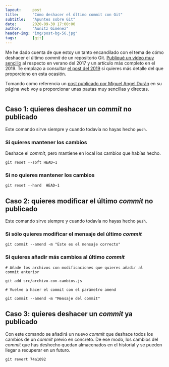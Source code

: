 ```yaml
---
layout:     post
title:      "Cómo deshacer el último commit con Git"
subtitle:   "Apuntes sobre Git"
date:       2020-09-30 17:00:00
author:     "Aunitz Giménez"
header-img: "img/post-bg-56.jpg"
tags:       [git]
---
```


<p>Me he dado cuenta de que estoy un tanto encandilado con el tema de cómo deshacer el último <em>commit</em> de un repositorio Git. <a href="{{ site.baseurl }}{% post_url 2017-07-29-git-como-deshacer-commit %}">Publiqué un vídeo muy sencillo</a> al respecto en verano del 2017 y un artículo más completo en el 2019. Te emplazo a consultar <a href="{{ site.baseurl }}{% post_url 2019-11-16-diferencias-checkout-revert-reset %}">el post del 2019</a> si quieres más detalle del que proporciono en esta ocasión.</p>

<p>Tomando como referencia un <a href="https://midu.dev/como-deshacer-el-ultimo-commit-git" target="_blank" rel="noopener noreferrer">post publicado por Miguel Angel Durán</a> en su página web voy a proporcionar unas pautas muy sencillas y directas.</p>

<p><img src="{{ site.baseurl }}/img/como-deshacer-ultimo-commit-git-01.jpg" alt=""></p>

<h2>Caso 1: quieres deshacer un <em>commit</em> no publicado</h2>

<p>Este comando sirve siempre y cuando todavía no hayas hecho <code>push</code>.</p>

<h3>Si quieres mantener los cambios</h3>

<p>Deshace el <em>commit</em>, pero mantiene en local los cambios que habías hecho.</p>

<code>git reset --soft HEAD~1</code>

<h3>Si no quieres mantener los cambios</h3>

<code>git reset --hard  HEAD~1</code>

<h2>Caso 2: quieres modificar el último <em>commit</em> no publicado</h2>

<p>Este comando sirve siempre y cuando todavía no hayas hecho <code>push</code>.</p>

<h3>Si sólo quieres modificar el mensaje del último <em>commit</em></h3>

<code>git commit --amend -m "Este es el mensaje correcto"</code>

<h3>Si quieres añadir más cambios al último <em>commit</em></h3>

<code># Añade los archivos con modificaciones que quieres añadir al commit anterior</code>

<code>git add src/archivo-con-cambios.js</code>

<code># Vuelve a hacer el commit con el parámetro amend</code>

<code>git commit --amend -m "Mensaje del commit"</code>

<h2>Caso 3: quieres deshacer un <em>commit</em> ya publicado</h2>

<p>Con este comando se añadirá un nuevo <em>commit</em> que deshace todos los cambios de un <em>commit</em> previo en concreto. De ese modo, los cambios del <em>commit</em> que has deshecho quedan almacenados en el historial y se pueden llegar a recuperar en un futuro.</p>

<code>git revert 74a1092</code>